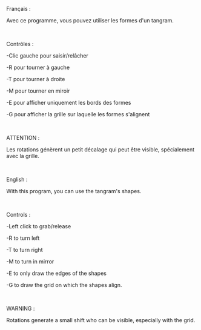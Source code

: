 Français :

Avec ce programme, vous pouvez utiliser les formes d'un tangram.

&nbsp;

Contrôles :

-Clic gauche pour saisir/relâcher

-R pour tourner à gauche

-T pour tourner à droite

-M pour tourner en miroir

-E pour afficher uniquement les bords des formes

-G pour afficher la grille sur laquelle les formes s'alignent

&nbsp;

ATTENTION :

Les rotations génèrent un petit décalage qui peut être visible, spécialement avec la grille.

&nbsp;

English :

With this program, you can use the tangram's shapes.

&nbsp;

Controls :

-Left click to grab/release

-R to turn left

-T to turn right

-M to turn in mirror

-E to only draw the edges of the shapes

-G to draw the grid on which the shapes align.

&nbsp;

WARNING :

Rotations generate a small shift who can be visible, especially with the grid.